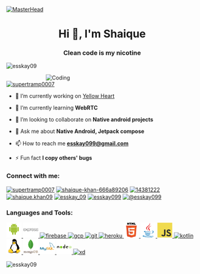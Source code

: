 
[![MasterHead](https://media-exp1.licdn.com/dms/image/C5616AQG1k0478KbAYw/profile-displaybackgroundimage-shrink_200_800/0/1629037557091?e=1634774400&v=beta&t=DT4nLpKf1iEm1nhho1jMw0WuJMGGidyRExbJlcc5_zY)]()

<h1 align="center">Hi 👋, I'm Shaique</h1>
<h3 align="center">Clean code is my nicotine</h3>

<p align="left"> <img src="https://komarev.com/ghpvc/?username=esskay09&label=Profile%20views&color=0e75b6&style=flat" alt="esskay09" /> </p>

<img align="right" alt="Coding" width="400" src="https://media0.giphy.com/media/llarwdtFqG63IlqUR1/giphy.gif">


<p align="left"> <a href="https://twitter.com/supertramp0007" target="blank"><img src="https://img.shields.io/twitter/follow/supertramp0007?logo=twitter&style=for-the-badge" alt="supertramp0007" /></a> </p>

- 🔭 I’m currently working on [Yellow Heart](https://github.com/esskay09/Yellow-Heart)

- 🌱 I’m currently learning **WebRTC**

- 👯 I’m looking to collaborate on **Native android projects**

- 💬 Ask me about **Native Android, Jetpack compose**

- 📫 How to reach me **esskay099@gmail.com**

- ⚡ Fun fact **I copy others' bugs**

<h3 align="left">Connect with me:</h3>
<p align="left">
<a href="https://twitter.com/supertramp0007" target="blank"><img align="center" src="https://raw.githubusercontent.com/rahuldkjain/github-profile-readme-generator/master/src/images/icons/Social/twitter.svg" alt="supertramp0007" height="30" width="40" /></a>
<a href="https://linkedin.com/in/shaique-khan-666a89206" target="blank"><img align="center" src="https://raw.githubusercontent.com/rahuldkjain/github-profile-readme-generator/master/src/images/icons/Social/linked-in-alt.svg" alt="shaique-khan-666a89206" height="30" width="40" /></a>
<a href="https://stackoverflow.com/users/14381222" target="blank"><img align="center" src="https://raw.githubusercontent.com/rahuldkjain/github-profile-readme-generator/master/src/images/icons/Social/stack-overflow.svg" alt="14381222" height="30" width="40" /></a>
<a href="https://fb.com/shaique.khan09" target="blank"><img align="center" src="https://raw.githubusercontent.com/rahuldkjain/github-profile-readme-generator/master/src/images/icons/Social/facebook.svg" alt="shaique.khan09" height="30" width="40" /></a>
<a href="https://instagram.com/esskay_09" target="blank"><img align="center" src="https://raw.githubusercontent.com/rahuldkjain/github-profile-readme-generator/master/src/images/icons/Social/instagram.svg" alt="esskay_09" height="30" width="40" /></a>
<a href="https://dribbble.com/esskay099" target="blank"><img align="center" src="https://raw.githubusercontent.com/rahuldkjain/github-profile-readme-generator/master/src/images/icons/Social/dribbble.svg" alt="esskay099" height="30" width="40" /></a>
<a href="https://medium.com/@esskay099" target="blank"><img align="center" src="https://raw.githubusercontent.com/rahuldkjain/github-profile-readme-generator/master/src/images/icons/Social/medium.svg" alt="@esskay099" height="30" width="40" /></a>
</p>

<h3 align="left">Languages and Tools:</h3>
<p align="left"> <a href="https://developer.android.com" target="_blank"> <img src="https://raw.githubusercontent.com/devicons/devicon/master/icons/android/android-original-wordmark.svg" alt="android" width="40" height="40"/> </a> <a href="https://expressjs.com" target="_blank"> <img src="https://raw.githubusercontent.com/devicons/devicon/master/icons/express/express-original-wordmark.svg" alt="express" width="40" height="40"/> </a> <a href="https://firebase.google.com/" target="_blank"> <img src="https://www.vectorlogo.zone/logos/firebase/firebase-icon.svg" alt="firebase" width="40" height="40"/> </a> <a href="https://cloud.google.com" target="_blank"> <img src="https://www.vectorlogo.zone/logos/google_cloud/google_cloud-icon.svg" alt="gcp" width="40" height="40"/> </a> <a href="https://git-scm.com/" target="_blank"> <img src="https://www.vectorlogo.zone/logos/git-scm/git-scm-icon.svg" alt="git" width="40" height="40"/> </a> <a href="https://heroku.com" target="_blank"> <img src="https://www.vectorlogo.zone/logos/heroku/heroku-icon.svg" alt="heroku" width="40" height="40"/> </a> <a href="https://www.w3.org/html/" target="_blank"> <img src="https://raw.githubusercontent.com/devicons/devicon/master/icons/html5/html5-original-wordmark.svg" alt="html5" width="40" height="40"/> </a> <a href="https://www.java.com" target="_blank"> <img src="https://raw.githubusercontent.com/devicons/devicon/master/icons/java/java-original.svg" alt="java" width="40" height="40"/> </a> <a href="https://developer.mozilla.org/en-US/docs/Web/JavaScript" target="_blank"> <img src="https://raw.githubusercontent.com/devicons/devicon/master/icons/javascript/javascript-original.svg" alt="javascript" width="40" height="40"/> </a> <a href="https://kotlinlang.org" target="_blank"> <img src="https://www.vectorlogo.zone/logos/kotlinlang/kotlinlang-icon.svg" alt="kotlin" width="40" height="40"/> </a> <a href="https://www.linux.org/" target="_blank"> <img src="https://raw.githubusercontent.com/devicons/devicon/master/icons/linux/linux-original.svg" alt="linux" width="40" height="40"/> </a> <a href="https://www.mongodb.com/" target="_blank"> <img src="https://raw.githubusercontent.com/devicons/devicon/master/icons/mongodb/mongodb-original-wordmark.svg" alt="mongodb" width="40" height="40"/> </a> <a href="https://www.mysql.com/" target="_blank"> <img src="https://raw.githubusercontent.com/devicons/devicon/master/icons/mysql/mysql-original-wordmark.svg" alt="mysql" width="40" height="40"/> </a> <a href="https://nodejs.org" target="_blank"> <img src="https://raw.githubusercontent.com/devicons/devicon/master/icons/nodejs/nodejs-original-wordmark.svg" alt="nodejs" width="40" height="40"/> </a> <a href="https://www.adobe.com/products/xd.html" target="_blank"> <img src="https://cdn.worldvectorlogo.com/logos/adobe-xd.svg" alt="xd" width="40" height="40"/> </a> </p>

<p><img align="center" src="https://github-readme-stats.vercel.app/api/top-langs?username=esskay09&show_icons=true&locale=en&layout=compact" alt="esskay09" /></p>
